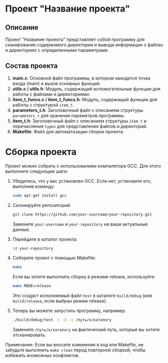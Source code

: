# Проект "Название проекта"

## Описание
Проект "Название проекта" представляет собой программу для сканирования содержимого директории и вывода информации о файлах и директориях с определенными параметрами.

## Состав проекта
1. **main.c**: Основной файл программы, в котором находится точка входа (main) и вызов основных функций.
2. **utils.c / utils.h**: Модуль, содержащий вспомогательные функции для работы с файлами и директориями.
3. **item_t_funcs.c / item_t_funcs.h**: Модуль, содержащий функции для работы с структурой `item_t`.
4. **parameters_t.h**: Заголовочный файл с описанием структуры `parameters_t` для хранения параметров программы.
5. **item_t.h**: Заголовочный файл с описанием структуры `item_t` и перечисления `types` для представления файлов и директорий.
6. **Makefile**: Файл для автоматизации сборки проекта.

# Сборка проекта

Проект можно собрать с использованием компилятора GCC. Для этого выполните следующие шаги:

1. Убедитесь, что у вас установлен GCC. Если нет, установите его, выполнив команду:

    ```bash
    sudo apt-get install gcc
    ```

2. Склонируйте репозиторий:

    ```bash
    git clone https://github.com/your-username/your-repository.git
    ```

   Замените `your-username` и `your-repository` на ваши актуальные данные.

3. Перейдите в каталог проекта:

    ```bash
    cd your-repository
    ```

4. Соберите проект с помощью Makefile:

    ```bash
    make
    ```

   Если вы хотите выполнить сборку в режиме release, используйте:

    ```bash
    make MODE=release
    ```

   Это создаст исполняемый файл `test` в каталоге `build/debug` (или `build/release`, если выбран режим release).

5. Теперь вы можете запустить программу, например:

    ```bash
    ./build/debug/test -l -d -s /путь/к/каталогу
    ```

   Замените `/путь/к/каталогу` на фактический путь, который вы хотите отсканировать.

Примечание: Если вы вносите изменения в код или Makefile, не забудьте выполнить `make clean` перед повторной сборкой, чтобы избежать возможных конфликтов.